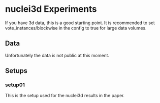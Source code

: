 # nuclei3d Experiments

If you have 3d data, this is a good starting point.
It is recommended to set vote_instances/blockwise in the config to true for large data volumes.


## Data
Unfortunately the data is not public at this moment.


## Setups

### setup01
This is the setup used for the nuclei3d results in the paper.
